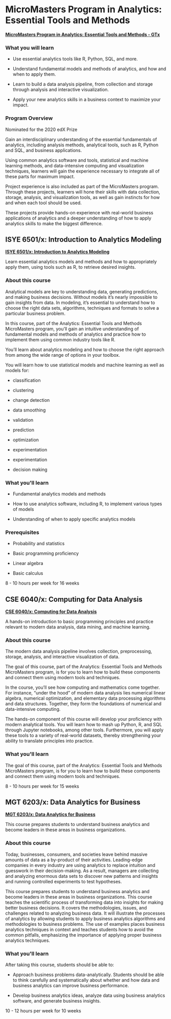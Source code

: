 # MicroMasters Program in Analytics: Essential Tools and Methods

**[MicroMasters Program in Analytics: Essential Tools and Methods - GTx](https://www.edx.org/micromasters/gtx-analytics-essential-tools-and-methods "Program Description")**

### What you will learn

  - Use essential analytics tools like R, Python, SQL, and more.

  - Understand fundamental models and methods of analytics, and how and when to apply them.

  - Learn to build a data analysis pipeline, from collection and storage through analysis and interactive visualization.

  - Apply your new analytics skills in a business context to maximize your impact.

### Program Overview

Nominated for the 2020 edX Prize

Gain an interdisciplinary understanding of the essential fundamentals of analytics, including analysis methods, analytical tools, such as R, Python and SQL, and business applications.

Using common analytics software and tools, statistical and machine learning methods, and data-intensive computing and visualization techniques, learners will gain the experience necessary to integrate all of these parts for maximum impact.

Project experience is also included as part of the MicroMasters program. Through these projects, learners will hone their skills with data collection, storage, analysis, and visualization tools, as well as gain instincts for how and when each tool should be used.

These projects provide hands-on experience with real-world business applications of analytics and a deeper understanding of how to apply analytics skills to make the biggest difference.

## ISYE 6501/x: Introduction to Analytics Modeling

**[ISYE 6501/x: Introduction to Analytics Modeling](https://www.edx.org/course/introduction-to-analytics-modeling "Course Description")**

Learn essential analytics models and methods and how to appropriately apply them, using tools such as R, to retrieve desired insights.

### About this course

Analytical models are key to understanding data, generating predictions, and making business decisions. Without models it’s nearly impossible to gain insights from data. In modeling, it’s essential to understand how to choose the right data sets, algorithms, techniques and formats to solve a particular business problem.

In this course, part of the Analytics: Essential Tools and Methods MicroMasters program, you’ll gain an intuitive understanding of fundamental models and methods of analytics and practice how to implement them using common industry tools like R.

You’ll learn about analytics modeling and how to choose the right approach from among the wide range of options in your toolbox.

You will learn how to use statistical models and machine learning as well as models for:

  - classification

  - clustering

  - change detection

  - data smoothing

  - validation

  - prediction

  - optimization

  - experimentation

  - experimentation

  - decision making

### What you'll learn

  - Fundamental analytics models and methods

  - How to use analytics software, including R, to implement various types of models

  - Understanding of when to apply specific analytics models

### Prerequisites

  - Probability and statistics

  - Basic programming proficiency

  - Linear algebra

  - Basic calculus

8 - 10 hours per week for 16 weeks

## CSE 6040/x: Computing for Data Analysis

**[CSE 6040/x: Computing for Data Analysis](https://www.edx.org/course/computing-for-data-analysis "Course Description")**

A hands-on introduction to basic programming principles and practice relevant to modern data analysis, data mining, and machine learning.

### About this course

The modern data analysis pipeline involves collection, preprocessing, storage, analysis, and interactive visualization of data.

The goal of this course, part of the Analytics: Essential Tools and Methods MicroMasters program, is for you to learn how to build these components and connect them using modern tools and techniques.

In the course, you’ll see how computing and mathematics come together. For instance, “under the hood” of modern data analysis lies numerical linear algebra, numerical optimization, and elementary data processing algorithms and data structures. Together, they form the foundations of numerical and data-intensive computing.

The hands-on component of this course will develop your proficiency with modern analytical tools. You will learn how to mash up Python, R, and SQL through Jupyter notebooks, among other tools. Furthermore, you will apply these tools to a variety of real-world datasets, thereby strengthening your ability to translate principles into practice.

### What you'll learn

The goal of this course, part of the Analytics: Essential Tools and Methods MicroMasters program, is for you to learn how to build these components and connect them using modern tools and techniques.

8 - 10 hours per week for 15 weeks

## MGT 6203/x: Data Analytics for Business

**[MGT 6203/x: Data Analytics for Business](https://www.edx.org/course/data-analytics-for-business "Course Description")**

This course prepares students to understand business analytics and become leaders in these areas in business organizations.

### About this course

Today, businesses, consumers, and societies leave behind massive amounts of data as a by-product of their activities. Leading-edge companies in every industry are using analytics to replace intuition and guesswork in their decision-making. As a result, managers are collecting and analyzing enormous data sets to discover new patterns and insights and running controlled experiments to test hypotheses.

This course prepares students to understand business analytics and become leaders in these areas in business organizations. This course teaches the scientific process of transforming data into insights for making better business decisions. It covers the methodologies, issues, and challenges related to analyzing business data. It will illustrate the processes of analytics by allowing students to apply business analytics algorithms and methodologies to business problems. The use of examples places business analytics techniques in context and teaches students how to avoid the common pitfalls, emphasizing the importance of applying proper business analytics techniques.

### What you'll learn

After taking this course, students should be able to:

  - Approach business problems data-analytically. Students should be able to think carefully and systematically about whether and how data and business analytics can improve business performance.

  - Develop business analytics ideas, analyze data using business analytics software, and generate business insights.

10 - 12 hours per week for 10 weeks
